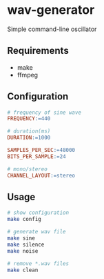# wav-generator

Simple command-line oscillator

## Requirements
- make
- ffmpeg

## Configuration
```Makefile
# frequency of sine wave
FREQUENCY:=440

# duration(ms)
DURATION:=1000

SAMPLES_PER_SEC:=48000
BITS_PER_SAMPLE:=24

# mono/stereo
CHANNEL_LAYOUT:=stereo
```

## Usage

```bash
# show configuration
make config

# generate wav file
make sine
make silence
make noise

# remove *.wav files
make clean
```
